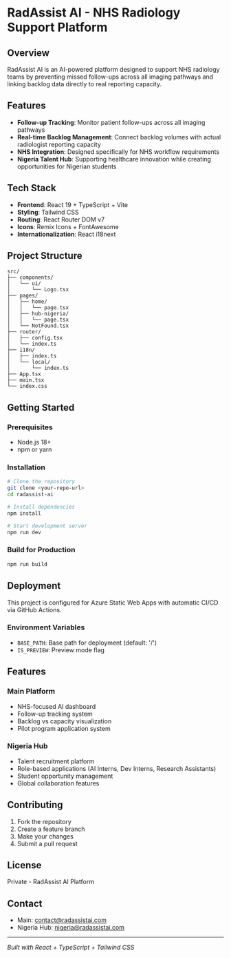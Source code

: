 
# RadAssist AI - NHS Radiology Support Platform

## Overview
RadAssist AI is an AI-powered platform designed to support NHS radiology teams by preventing missed follow-ups across all imaging pathways and linking backlog data directly to real reporting capacity.

## Features
- **Follow-up Tracking**: Monitor patient follow-ups across all imaging pathways
- **Real-time Backlog Management**: Connect backlog volumes with actual radiologist reporting capacity
- **NHS Integration**: Designed specifically for NHS workflow requirements
- **Nigeria Talent Hub**: Supporting healthcare innovation while creating opportunities for Nigerian students

## Tech Stack
- **Frontend**: React 19 + TypeScript + Vite
- **Styling**: Tailwind CSS
- **Routing**: React Router DOM v7
- **Icons**: Remix Icons + FontAwesome
- **Internationalization**: React i18next

## Project Structure
```
src/
├── components/
│   └── ui/
│       └── Logo.tsx
├── pages/
│   ├── home/
│   │   └── page.tsx
│   ├── hub-nigeria/
│   │   └── page.tsx
│   └── NotFound.tsx
├── router/
│   ├── config.tsx
│   └── index.ts
├── i18n/
│   ├── index.ts
│   └── local/
│       └── index.ts
├── App.tsx
├── main.tsx
└── index.css
```

## Getting Started

### Prerequisites
- Node.js 18+ 
- npm or yarn

### Installation
```bash
# Clone the repository
git clone <your-repo-url>
cd radassist-ai

# Install dependencies
npm install

# Start development server
npm run dev
```

### Build for Production
```bash
npm run build
```

## Deployment
This project is configured for Azure Static Web Apps with automatic CI/CD via GitHub Actions.

### Environment Variables
- `BASE_PATH`: Base path for deployment (default: '/')
- `IS_PREVIEW`: Preview mode flag

## Features

### Main Platform
- NHS-focused AI dashboard
- Follow-up tracking system
- Backlog vs capacity visualization
- Pilot program application system

### Nigeria Hub
- Talent recruitment platform
- Role-based applications (AI Interns, Dev Interns, Research Assistants)
- Student opportunity management
- Global collaboration features

## Contributing
1. Fork the repository
2. Create a feature branch
3. Make your changes
4. Submit a pull request

## License
Private - RadAssist AI Platform

## Contact
- Main: contact@radassistai.com
- Nigeria Hub: nigeria@radassistai.com

---
*Built with React + TypeScript + Tailwind CSS*

